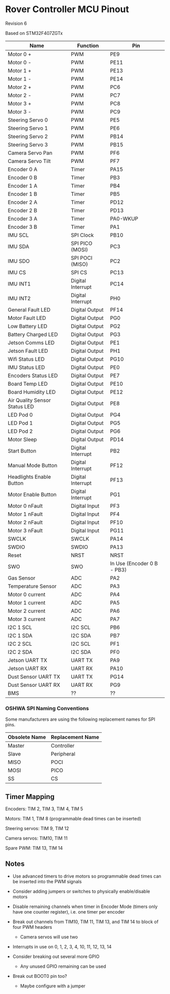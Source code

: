 # Rover Controller MCU Pinout

Revision 6

Based on STM32F407ZGTx

| Name                          | Function          | Pin                        |
| ----------------------------- | ----------------- | -------------------------- |
| Motor 0 +                     | PWM               | PE9                        |
| Motor 0 -                     | PWM               | PE11                       |
| Motor 1 +                     | PWM               | PE13                       |
| Motor 1 -                     | PWM               | PE14                       |
| Motor 2 +                     | PWM               | PC6                        |
| Motor 2 -                     | PWM               | PC7                        |
| Motor 3 +                     | PWM               | PC8                        |
| Motor 3 -                     | PWM               | PC9                        |
| Steering Servo 0              | PWM               | PE5                        |
| Steering Servo 1              | PWM               | PE6                        |
| Steering Servo 2              | PWM               | PB14                       |
| Steering Servo 3              | PWM               | PB15                       |
| Camera Servo Pan              | PWM               | PF6                        |
| Camera Servo Tilt             | PWM               | PF7                        |
| Encoder 0 A                   | Timer             | PA15                       |
| Encoder 0 B                   | Timer             | PB3                        |
| Encoder 1 A                   | Timer             | PB4                        |
| Encoder 1 B                   | Timer             | PB5                        |
| Encoder 2 A                   | Timer             | PD12                       |
| Encoder 2 B                   | Timer             | PD13                       |
| Encoder 3 A                   | Timer             | PA0-WKUP                   |
| Encoder 3 B                   | Timer             | PA1                        |
| IMU SCL                       | SPI Clock         | PB10                       |
| IMU SDA                       | SPI PICO (MOSI)   | PC3                        |
| IMU SDO                       | SPI POCI (MISO)   | PC2                        |
| IMU CS                        | SPI CS            | PC13                       |
| IMU INT1                      | Digital Interrupt | PC14                       |
| IMU INT2                      | Digital Interrupt | PH0                        |
| General Fault LED             | Digital Output    | PF14                       |
| Motor Fault LED               | Digital Output    | PG0                        |
| Low Battery LED               | Digital Output    | PG2                        |
| Battery Charged LED           | Digital Output    | PG3                        |
| Jetson Comms LED              | Digital Output    | PE1                        |
| Jetson Fault LED              | Digital Output    | PH1                        |
| Wifi Status LED               | Digital Output    | PG10                       |
| IMU Status LED                | Digital Output    | PE0                        |
| Encoders Status LED           | Digital Output    | PE7                        |
| Board Temp LED                | Digital Output    | PE10                       |
| Board Humidity LED            | Digital Output    | PE12                       |
| Air Quality Sensor Status LED | Digital Output    | PE8                        |
| LED Pod 0                     | Digital Output    | PG4                        |
| LED Pod 1                     | Digital Output    | PG5                        |
| LED Pod 2                     | Digital Output    | PG6                        |
| Motor Sleep                   | Digital Output    | PD14                       |
| Start Button                  | Digital Interrupt | PB2                        |
| Manual Mode Button            | Digital Interrupt | PF12                       |
| Headlights Enable Button      | Digital Interrupt | PF13                       |
| Motor Enable Button           | Digital Interrupt | PG1                        |
| Motor 0 nFault                | Digital Input     | PF3                        |
| Motor 1 nFault                | Digital Input     | PF4                        |
| Motor 2 nFault                | Digital Input     | PF10                       |
| Motor 3 nFault                | Digital Input     | PG11                       |
| SWCLK                         | SWCLK             | PA14                       |
| SWDIO                         | SWDIO             | PA13                       |
| Reset                         | NRST              | NRST                       |
| SWO                           | SWO               | In Use (Encoder 0 B - PB3) |
| Gas Sensor                    | ADC               | PA2                        |
| Temperature Sensor            | ADC               | PA3                        |
| Motor 0 current               | ADC               | PA4                        |
| Motor 1 current               | ADC               | PA5                        |
| Motor 2 current               | ADC               | PA6                        |
| Motor 3 current               | ADC               | PA7                        |
| I2C 1 SCL                     | I2C SCL           | PB6                        |
| I2C 1 SDA                     | I2C SDA           | PB7                        |
| I2C 2 SCL                     | I2C SCL           | PF1                        |
| I2C 2 SDA                     | I2C SDA           | PF0                        |
| Jetson UART TX                | UART TX           | PA9                        |
| Jetson UART RX                | UART RX           | PA10                       |
| Dust Sensor UART TX           | UART TX           | PG14                       |
| Dust Sensor UART RX           | UART RX           | PG9                        |
| BMS                           | ??                | ??                         |

### OSHWA SPI Naming Conventions

Some manufacturers are using the following replacement names for SPI pins.

| Obsolete Name | Replacement Name |
| ------------- | ---------------- |
| Master        | Controller       |
| Slave         | Peripheral       |
| MISO          | POCI             |
| MOSI          | PICO             |
| SS            | CS               |

## Timer Mapping

Encoders: TIM 2, TIM 3, TIM 4, TIM 5

Motors: TIM 1, TIM 8 (programmable dead times can be inserted)

Steering servos: TIM 9, TIM 12

Camera servos: TIM10, TIM 11

Spare PWM: TIM 13, TIM 14

## Notes

- Use advanced timers to drive motors so programmable dead times can be inserted into the PWM signals

- Consider adding jumpers or switches to physically enable/disable motors

- Disable remaining channels when timer in Encoder Mode (timers only have one counter register), i.e. one timer per encoder

- Break out channels from TIM10, TIM 11, TIM 13, and TIM 14 to block of four PWM headers
  
  - Camera servos will use two

- Interrupts in use on 0, 1, 2, 3, 4, 10, 11, 12, 13, 14

- Consider breaking out several more GPIO
  
  - Any unused GPIO remaining can be used

- Break out BOOT0 pin too?
  
  - Maybe configure with a jumper
